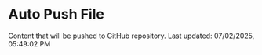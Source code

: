 # Auto Push File

Content that will be pushed to GitHub repository.
Last updated: 07/02/2025, 05:49:02 PM